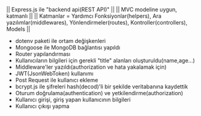|| Express.js ile "backend api(REST API)" ||
|| MVC modeline uygun, katmanlı ||
|| Katmanlar = Yardımcı Fonksiyonlar(helpers), Ara yazılımlar(middlewares),
   Yönlendirmeler(routes), Kontroller(controllers), Models ||

- dotenv paketi ile ortam değişkenleri
- Mongoose ile MongoDB bağlantısı yapıldı
- Router yapılandırması
- Kullanıcıların bilgileri için gerekli "title" alanları oluşturuldu(name,age...)
- Middleware'ler yazıldı(authorization ve hata yakalamak için)
- JWT(JsonWebToken) kullanımı
- Post Request ile kullanıcı ekleme
- bcrypt.js ile şifreleri hash(decod)'li bir şekilde veritabanına kaydettik
- Oturum doğrulama(authentication) ve yetkilendirme(authorization)
- Kullanıcı girişi, giriş yapan kullanıcının bilgileri
- Kullanıcı çıkışı yapma
